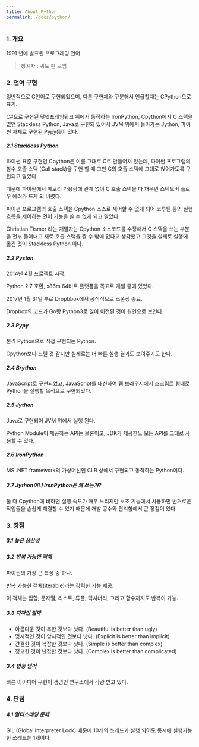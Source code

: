 ```yaml
---
title: About Python
permalink: /docs/python/
---
```



### 1. 개요

1991 년에 발표된 프로그래밍 언어



> 창시자 : 귀도 판 로썸

### 2. 언어 구현

일반적으로 C언어로 구현되었으며, 다른 구현체와 구분해서 언급할때는 CPython으로 표기.

C#으로 구현된 닷넷프레임워크 위에서 동작하는 IronPython, Cpython에서 C 스택을 없앤 Stackless Python, Java로 구현되 있어서 JVM 위에서 돌아가는 Jython, 파이썬 자체로 구현된 Pypy등이 있다.

##### 2.1 Stackless Python

파이썬 표준 구현인 Cpython은 이름 그대로 C로 만들어져 있는데, 파이썬 프로그램의 함수 호출 스택 (Call stack)을 구현 할 때 그만 C의 호출 스택에 그대로 얹어가도록 구현되고 말았다.

때문에 파이썬에서 메모리 가용량에 관계 없이 C 호출 스택을 다 채우면 스택오버 플로우 에러가 뜨게 되 버렸다.

파이썬 프로그램의 호출 스택을 Cpython 스스로 제어할 수 없게 되어 코루틴 등의 실행 흐름을 제어하는 언어 기능을 쓸 수 없게 되고 말았다.

Christian Tismer 라는 개발자는 Cpython 소스코드를 수정해서 C 스택을 쓰는 부분을 전부 들어내고 새로 호출 스택을 짤 수 밖에 없다고 생각했고 그것을 실제로 실행에 옮긴 것이 Stackless Python 이다.

##### 2.2 Pyston

2014년 4월 프로젝트 시작.

Python 2.7 호환, x86m 64비트 플랫폼을 목표로 개발 중에 있었다.

2017년 1월 31일 부로 Dropbbox에서 공식적으로 스폰싱 종료.

Dropbox의 코드가 Go랑 Python3로 많이 이전된 것이 원인으로 보인다.

##### 2.3 Pypy

본격 Python으로 직접 구현되는 Python.

Cpython보다 느릴 것 같지만 실제로는 더 빠른 실행 결과도 보여주기도 한다.

##### 2.4 Brython

JavaScript로 구현되었고, JavaScript를 대신하여 웹 브라우저에서 스크립트 형태로 Python을 실행할 목적으로 구현되었다.

##### 2.5 Jython

Java로 구현되어 JVM 위에서 실행 된다.

Python Module이 제공하는 API는 물론이고, JDK가 제공한느 모든 API를 그대로 사용할 수 있다.

##### 2.6 IronPython

MS .NET framework의 가상머신인 CLR 상에서 구현되고 동작하는 Python이다.

##### 2.7 Jython이나 IronPython은 왜 쓰는가?

둘 다 Cpython에 비하면 실행 속도가 매우 느리지만 보조 기능에서 사용하면 번거로운 작업들을 손쉽게 해결할 수 있기 때문에 개발 공수와 편리함에서 큰 장점이 있다.

### 3. 장점

##### 3.1 높은 생산성

##### 3.2 반복 가능한 객체

파이썬의 가장 큰 특징 중 하나.

반복 가능한 객체(iterable)라는 강력한 기능 제공.

이 객체는 집합, 문자열, 리스트, 튜플, 딕셔너리, 그리고 함수까지도 반복이 가능.

##### 3.3 디자인 철학

- 아름다운 것이 추한 것보다 낫다. (Beautiful is better than ugly)
- 명시적인 것이 암시적인 것보다 낫다. (Explicit is better than implicit)
- 간결한 것이 복잡한 것보다 낫다. (Simple is better than complex)
- 정교한 것이 난잡한 것보다 낫다. (Complex is better than complicated)

##### 3.4 만능 언어

빠른 아이디어 구현이 생명인 연구소에서 각광 받고 있다.

### 4. 단점

##### 4.1 멀티스레딩 문제

GIL (Global Interpreter Lock) 때문에 10개의 쓰레드가 실행 되어도 동시에 실행가능한 쓰레드는 1개이다.